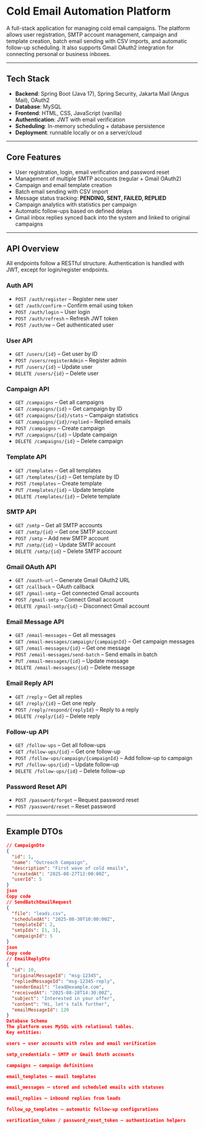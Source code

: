 # Cold Email Automation Platform

A full-stack application for managing cold email campaigns. The platform allows user registration, SMTP account management, campaign and template creation, batch email sending with CSV imports, and automatic follow-up scheduling. It also supports Gmail OAuth2 integration for connecting personal or business inboxes.

---

## Tech Stack

- **Backend**: Spring Boot (Java 17), Spring Security, Jakarta Mail (Angus Mail), OAuth2
- **Database**: MySQL
- **Frontend**: HTML, CSS, JavaScript (vanilla)
- **Authentication**: JWT with email verification
- **Scheduling**: In-memory scheduling + database persistence
- **Deployment**: runnable locally or on a server/cloud

---

## Core Features

- User registration, login, email verification and password reset
- Management of multiple SMTP accounts (regular + Gmail OAuth2)
- Campaign and email template creation
- Batch email sending with CSV import
- Message status tracking: **PENDING, SENT, FAILED, REPLIED**
- Campaign analytics with statistics per campaign
- Automatic follow-ups based on defined delays
- Gmail inbox replies synced back into the system and linked to original campaigns

---

## API Overview

All endpoints follow a RESTful structure. Authentication is handled with JWT, except for login/register endpoints.

### Auth API
- `POST /auth/register` – Register new user
- `GET /auth/confirm` – Confirm email using token
- `POST /auth/login` – User login
- `POST /auth/refresh` – Refresh JWT token
- `POST /auth/me` – Get authenticated user

### User API
- `GET /users/{id}` – Get user by ID
- `POST /users/registerAdmin` – Register admin
- `PUT /users/{id}` – Update user
- `DELETE /users/{id}` – Delete user

### Campaign API
- `GET /campaigns` – Get all campaigns
- `GET /campaigns/{id}` – Get campaign by ID
- `GET /campaigns/{id}/stats` – Campaign statistics
- `GET /campaigns/{id}/replied` – Replied emails
- `POST /campaigns` – Create campaign
- `PUT /campaigns/{id}` – Update campaign
- `DELETE /campaigns/{id}` – Delete campaign

### Template API
- `GET /templates` – Get all templates
- `GET /templates/{id}` – Get template by ID
- `POST /templates` – Create template
- `PUT /templates/{id}` – Update template
- `DELETE /templates/{id}` – Delete template

### SMTP API
- `GET /smtp` – Get all SMTP accounts
- `GET /smtp/{id}` – Get one SMTP account
- `POST /smtp` – Add new SMTP account
- `PUT /smtp/{id}` – Update SMTP account
- `DELETE /smtp/{id}` – Delete SMTP account

### Gmail OAuth API
- `GET /oauth-url` – Generate Gmail OAuth2 URL
- `GET /callback` – OAuth callback
- `GET /gmail-smtp` – Get connected Gmail accounts
- `POST /gmail-smtp` – Connect Gmail account
- `DELETE /gmail-smtp/{id}` – Disconnect Gmail account

### Email Message API
- `GET /email-messages` – Get all messages
- `GET /email-messages/campaign/{campaignId}` – Get campaign messages
- `GET /email-messages/{id}` – Get one message
- `POST /email-messages/send-batch` – Send emails in batch
- `PUT /email-messages/{id}` – Update message
- `DELETE /email-messages/{id}` – Delete message

### Email Reply API
- `GET /reply` – Get all replies
- `GET /reply/{id}` – Get one reply
- `POST /reply/respond/{replyId}` – Reply to a reply
- `DELETE /reply/{id}` – Delete reply

### Follow-up API
- `GET /follow-ups` – Get all follow-ups
- `GET /follow-ups/{id}` – Get one follow-up
- `POST /follow-ups/campaign/{campaignId}` – Add follow-up to campaign
- `PUT /follow-ups/{id}` – Update follow-up
- `DELETE /follow-ups/{id}` – Delete follow-up

### Password Reset API
- `POST /password/forgot` – Request password reset
- `POST /password/reset` – Reset password

---

## Example DTOs

```json
// CampaignDto
{
  "id": 1,
  "name": "Outreach Campaign",
  "description": "First wave of cold emails",
  "createdAt": "2025-08-27T12:00:00Z",
  "userId": 5
}
json
Copy code
// SendBatchEmailRequest
{
  "file": "leads.csv",
  "scheduledAt": "2025-08-30T10:00:00Z",
  "templateId": 2,
  "smtpIds": [1, 3],
  "campaignId": 5
}
json
Copy code
// EmailReplyDto
{
  "id": 10,
  "originalMessageId": "msg-12345",
  "repliedMessageId": "msg-12345-reply",
  "senderEmail": "lead@example.com",
  "receivedAt": "2025-08-28T14:30:00Z",
  "subject": "Interested in your offer",
  "content": "Hi, let's talk further",
  "emailMessageId": 120
}
Database Schema
The platform uses MySQL with relational tables.
Key entities:

users – user accounts with roles and email verification

smtp_credentials – SMTP or Gmail OAuth accounts

campaigns – campaign definitions

email_templates – email templates

email_messages – stored and scheduled emails with statuses

email_replies – inbound replies from leads

follow_up_templates – automatic follow-up configurations

verification_token / password_reset_token – authentication helpers
